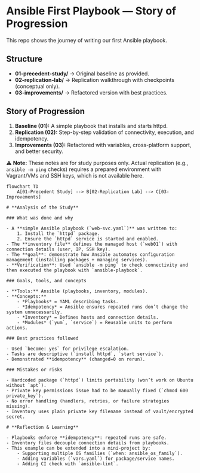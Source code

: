 # Ansible First Playbook — Story of Progression

This repo shows the journey of writing our first Ansible playbook.

## Structure
- **01-precedent-study/** → Original baseline as provided.
- **02-replication-lab/** → Replication walkthrough with checkpoints (conceptual only).
- **03-improvements/** → Refactored version with best practices.

## Story of Progression
1. **Baseline (01):** A simple playbook that installs and starts httpd.  
2. **Replication (02):** Step-by-step validation of connectivity, execution, and idempotency.  
3. **Improvements (03):** Refactored with variables, cross-platform support, and better security.  

⚠️ **Note:** These notes are for study purposes only. Actual replication (e.g., `ansible -m ping` checks) requires a prepared environment with Vagrant/VMs and SSH keys, which is not available here.

```mermaid
flowchart TD
    A[01-Precedent Study] --> B[02-Replication Lab] --> C[03-Improvements]

# **Analysis of the Study**

### What was done and why

- A **simple Ansible playbook (`web-svc.yaml`)** was written to:
    1. Install the `httpd` package.
    2. Ensure the `httpd` service is started and enabled.
- The **inventory file** defines the managed host (`web01`) with connection details (user, IP, SSH key).
- The **goal**: demonstrate how Ansible automates configuration management (installing packages + managing services).
- **Verification**: Used `ansible -m ping` to check connectivity and then executed the playbook with `ansible-playbook`.

### Goals, tools, and concepts

- **Tools:** Ansible (playbooks, inventory, modules).
- **Concepts:**
    - *Playbooks* = YAML describing tasks.
    - *Idempotency* = Ansible ensures repeated runs don’t change the system unnecessarily.
    - *Inventory* = Defines hosts and connection details.
    - *Modules* (`yum`, `service`) = Reusable units to perform actions.

### Best practices followed

- Used `become: yes` for privilege escalation.
- Tasks are descriptive (`install httpd`, `start service`).
- Demonstrated **idempotency** (changed=0 on rerun).

### Mistakes or risks

- Hardcoded package (`httpd`) limits portability (won’t work on Ubuntu without `apt`).
- Private key permissions issue had to be manually fixed (`chmod 600 private_key`).
- No error handling (handlers, retries, or failure strategies missing).
- Inventory uses plain private key filename instead of vault/encrypted secret.

# **Reflection & Learning**

- Playbooks enforce **idempotency**: repeated runs are safe.
- Inventory files decouple connection details from playbooks.
- This example can be extended into a mini-project by:
    - Supporting multiple OS families (`when: ansible_os_family`).
    - Adding variables (`vars.yaml`) for package/service names.
    - Adding CI check with `ansible-lint`.